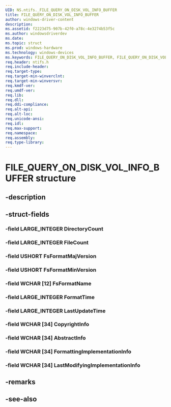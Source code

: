 ```yaml
---
UID: NS.ntifs._FILE_QUERY_ON_DISK_VOL_INFO_BUFFER
title: FILE_QUERY_ON_DISK_VOL_INFO_BUFFER
author: windows-driver-content
description: 
ms.assetid: f2223d75-907b-42f0-a78c-4e3274b53f5c
ms.author: windowsdriverdev
ms.date: 
ms.topic: struct
ms.prod: windows-hardware
ms.technology: windows-devices
ms.keywords: FILE_QUERY_ON_DISK_VOL_INFO_BUFFER, FILE_QUERY_ON_DISK_VOL_INFO_BUFFER, *PFILE_QUERY_ON_DISK_VOL_INFO_BUFFER
req.header: ntifs.h
req.include-header:
req.target-type:
req.target-min-winverclnt:
req.target-min-winversvr:
req.kmdf-ver:
req.umdf-ver:
req.lib:
req.dll:
req.ddi-compliance:
req.alt-api:
req.alt-loc:
req.unicode-ansi:
req.idl:
req.max-support:
req.namespace:
req.assembly:
req.type-library:
---
```


# FILE_QUERY_ON_DISK_VOL_INFO_BUFFER structure

## -description



## -struct-fields

### -field LARGE_INTEGER DirectoryCount			
 	
### -field LARGE_INTEGER FileCount			
 	
### -field USHORT FsFormatMajVersion			
 	
### -field USHORT FsFormatMinVersion			
 	
### -field WCHAR [12] FsFormatName			
 	
### -field LARGE_INTEGER FormatTime			
 	
### -field LARGE_INTEGER LastUpdateTime			
 	
### -field WCHAR [34] CopyrightInfo			
 	
### -field WCHAR [34] AbstractInfo			
 	
### -field WCHAR [34] FormattingImplementationInfo			
 	
### -field WCHAR [34] LastModifyingImplementationInfo			
 	
## -remarks

## -see-also